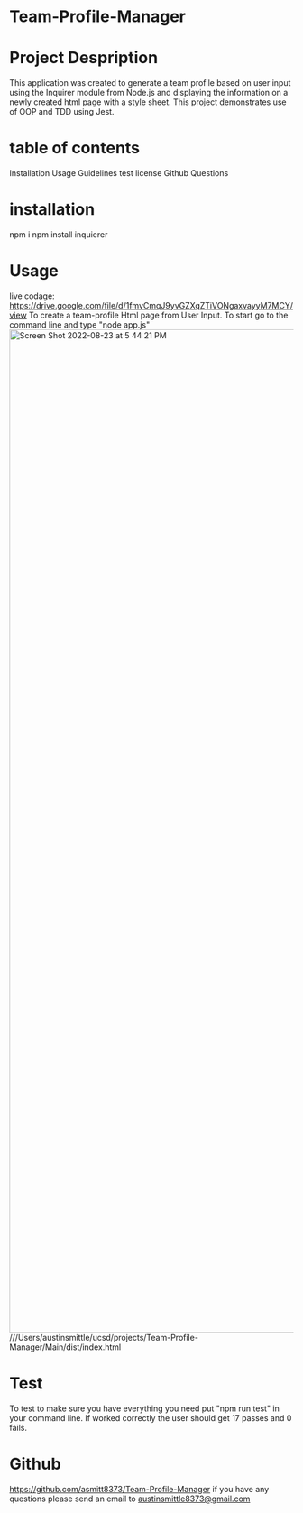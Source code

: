 # Team-Profile-Manager
# Project Despription
This application was created to generate a team profile based on user input using the Inquirer module from Node.js and displaying the information on a newly created html page with a style sheet. This project demonstrates use of OOP and TDD using Jest.
# table of contents
Installation
Usage
Guidelines
test
license
Github
Questions
# installation 
npm i 
npm install inquierer
# Usage
live codage: https://drive.google.com/file/d/1fmvCmqJ9yvGZXqZTiVONgaxvayyM7MCY/view
To create a team-profile Html page from User Input.
To start go to the command line and type "node app.js"
<img width="1779" alt="Screen Shot 2022-08-23 at 5 44 21 PM" src="https://user-images.githubusercontent.com/107019893/186290450-3eb7fc35-834d-4414-b3e7-c48c1eae96d6.png">
///Users/austinsmittle/ucsd/projects/Team-Profile-Manager/Main/dist/index.html
# Test 
To test to make sure you have everything you need put "npm run test" in your command line.
If worked correctly the user should get 17 passes and 0 fails.
# Github
https://github.com/asmitt8373/Team-Profile-Manager
if you have any questions please send an email to austinsmittle8373@gmail.com
